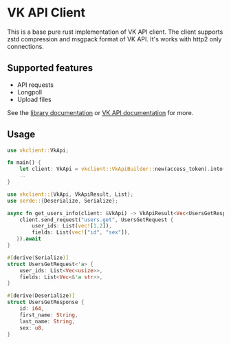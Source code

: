# VK API Client

This is a base pure rust implementation of VK API client.
The client supports zstd compression and msgpack format of VK API. It's works with http2 only connections.

## Supported features
* API requests
* Longpoll
* Upload files

See the [library documentation](https://docs.rs/vkclient) or [VK API documentation](https://dev.vk.com/reference) for more.

## Usage
```rust
use vkclient::VkApi;

fn main() {
    let client: VkApi = vkclient::VkApiBuilder::new(access_token).into();
    ..
}
```

```rust
use vkclient::{VkApi, VkApiResult, List};
use serde::{Deserialize, Serialize};

async fn get_users_info(client: &VkApi) -> VkApiResult<Vec<UsersGetResponse>> {
    client.send_request("users.get", UsersGetRequest {
        user_ids: List(vec![1,2]),
        fields: List(vec!["id", "sex"]),
   }).await
}

#[derive(Serialize)]
struct UsersGetRequest<'a> {
    user_ids: List<Vec<usize>>,
    fields: List<Vec<&'a str>>,
}

#[derive(Deserialize)]
struct UsersGetResponse {
    id: i64,
    first_name: String,
    last_name: String,
    sex: u8,
}
```
